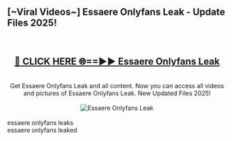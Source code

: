 <h2>[~Viral Videos~] Essaere Onlyfans Leak - Update Files 2025!</h2>
<br>
<div align="center">
<h2><a href="https://betterlinks.top/A2PfLJ" rel="nofollow">🔴 CLICK HERE 🌐==►► Essaere Onlyfans Leak</a></h2>
<br>
Get Essaere Onlyfans Leak and all content. Now you can access all videos and pictures of Essaere Onlyfans Leak. New Updated Files 2025!
<br>
<br>
<a href="https://betterlinks.top/A2PfLJ" rel="nofollow" data-target="animated-image.originalLink"><img src="https://i.ibb.co.com/WyWwxjT/player-gif2.gif" alt="Essaere Onlyfans Leak" style="max-width: 100%; display: inline-block;" data-target="animated-image.originalImage"></a>
</div>
<br>
essaere onlyfans leaks<br>
essaere onlyfans leaked